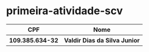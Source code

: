 # primeira-atividade-scv

<table>


  <tr>
    <th>CPF</th>
    <th>Nome</th>
  </tr>


  <tr>
    <th>109.385.634-32</th>
    <th>Valdir Dias da Silva Junior</th>
  </tr>


</table>
